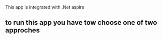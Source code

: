 This app is integrated with .Net aspire 
## to run this app you have tow choose one of two approches 
